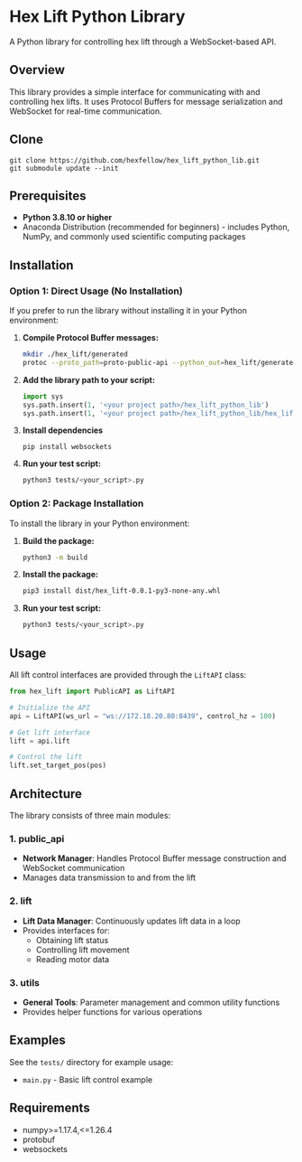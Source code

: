 # Hex Lift Python Library

A Python library for controlling hex lift through a WebSocket-based API.

## Overview

This library provides a simple interface for communicating with and controlling hex lifts. It uses Protocol Buffers for message serialization and WebSocket for real-time communication.

## Clone
```
git clone https://github.com/hexfellow/hex_lift_python_lib.git
git submodule update --init
```

## Prerequisites

- **Python 3.8.10 or higher**
- Anaconda Distribution (recommended for beginners) - includes Python, NumPy, and commonly used scientific computing packages

## Installation

### Option 1: Direct Usage (No Installation)

If you prefer to run the library without installing it in your Python environment:

1. **Compile Protocol Buffer messages:**
   ```bash
   mkdir ./hex_lift/generated
   protoc --proto_path=proto-public-api --python_out=hex_lift/generated proto-public-api/*.proto
   ```

2. **Add the library path to your script:**
   ```python
   import sys
   sys.path.insert(1, '<your project path>/hex_lift_python_lib')
   sys.path.insert(1, '<your project path>/hex_lift_python_lib/hex_lift/generated')
   ```

3. **Install dependencies**
   ```
   pip install websockets
   ```

4. **Run your test script:**
   ```bash
   python3 tests/<your_script>.py
   ```

### Option 2: Package Installation

To install the library in your Python environment:

1. **Build the package:**
   ```bash
   python3 -m build
   ```

2. **Install the package:**
   ```bash
   pip3 install dist/hex_lift-0.0.1-py3-none-any.whl
   ```

3. **Run your test script:**
   ```bash
   python3 tests/<your_script>.py
   ```

## Usage

All lift control interfaces are provided through the `LiftAPI` class:

```python
from hex_lift import PublicAPI as LiftAPI

# Initialize the API
api = LiftAPI(ws_url = "ws://172.18.20.80:8439", control_hz = 100)

# Get lift interface
lift = api.lift

# Control the lift
lift.set_target_pos(pos)
```

## Architecture

The library consists of three main modules:

### 1. public_api
- **Network Manager**: Handles Protocol Buffer message construction and WebSocket communication
- Manages data transmission to and from the lift

### 2. lift  
- **Lift Data Manager**: Continuously updates lift data in a loop
- Provides interfaces for:
  - Obtaining lift status
  - Controlling lift movement
  - Reading motor data

### 3. utils
- **General Tools**: Parameter management and common utility functions
- Provides helper functions for various operations

## Examples

See the `tests/` directory for example usage:
- `main.py` - Basic lift control example

## Requirements

- numpy>=1.17.4,<=1.26.4
- protobuf
- websockets